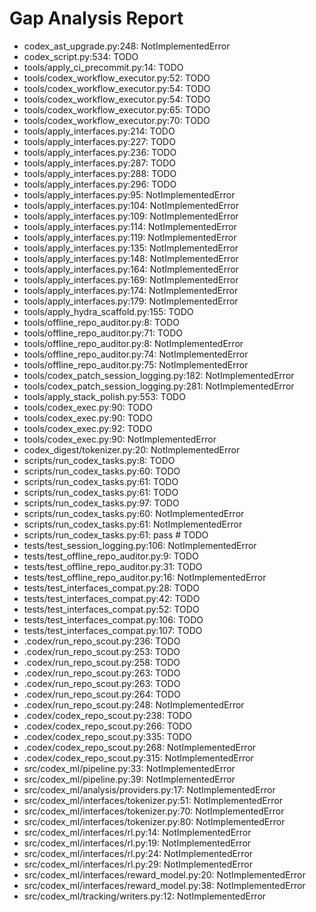 # Gap Analysis Report

- codex_ast_upgrade.py:248: NotImplementedError
- codex_script.py:534: TODO
- tools/apply_ci_precommit.py:14: TODO
- tools/codex_workflow_executor.py:52: TODO
- tools/codex_workflow_executor.py:54: TODO
- tools/codex_workflow_executor.py:54: TODO
- tools/codex_workflow_executor.py:65: TODO
- tools/codex_workflow_executor.py:70: TODO
- tools/apply_interfaces.py:214: TODO
- tools/apply_interfaces.py:227: TODO
- tools/apply_interfaces.py:236: TODO
- tools/apply_interfaces.py:287: TODO
- tools/apply_interfaces.py:288: TODO
- tools/apply_interfaces.py:296: TODO
- tools/apply_interfaces.py:95: NotImplementedError
- tools/apply_interfaces.py:104: NotImplementedError
- tools/apply_interfaces.py:109: NotImplementedError
- tools/apply_interfaces.py:114: NotImplementedError
- tools/apply_interfaces.py:119: NotImplementedError
- tools/apply_interfaces.py:135: NotImplementedError
- tools/apply_interfaces.py:148: NotImplementedError
- tools/apply_interfaces.py:164: NotImplementedError
- tools/apply_interfaces.py:169: NotImplementedError
- tools/apply_interfaces.py:174: NotImplementedError
- tools/apply_interfaces.py:179: NotImplementedError
- tools/apply_hydra_scaffold.py:155: TODO
- tools/offline_repo_auditor.py:8: TODO
- tools/offline_repo_auditor.py:71: TODO
- tools/offline_repo_auditor.py:8: NotImplementedError
- tools/offline_repo_auditor.py:74: NotImplementedError
- tools/offline_repo_auditor.py:75: NotImplementedError
- tools/codex_patch_session_logging.py:182: NotImplementedError
- tools/codex_patch_session_logging.py:281: NotImplementedError
- tools/apply_stack_polish.py:553: TODO
- tools/codex_exec.py:90: TODO
- tools/codex_exec.py:90: TODO
- tools/codex_exec.py:92: TODO
- tools/codex_exec.py:90: NotImplementedError
- codex_digest/tokenizer.py:20: NotImplementedError
- scripts/run_codex_tasks.py:8: TODO
- scripts/run_codex_tasks.py:60: TODO
- scripts/run_codex_tasks.py:61: TODO
- scripts/run_codex_tasks.py:61: TODO
- scripts/run_codex_tasks.py:97: TODO
- scripts/run_codex_tasks.py:60: NotImplementedError
- scripts/run_codex_tasks.py:61: NotImplementedError
- scripts/run_codex_tasks.py:61: pass  # TODO
- tests/test_session_logging.py:106: NotImplementedError
- tests/test_offline_repo_auditor.py:9: TODO
- tests/test_offline_repo_auditor.py:31: TODO
- tests/test_offline_repo_auditor.py:16: NotImplementedError
- tests/test_interfaces_compat.py:28: TODO
- tests/test_interfaces_compat.py:42: TODO
- tests/test_interfaces_compat.py:52: TODO
- tests/test_interfaces_compat.py:106: TODO
- tests/test_interfaces_compat.py:107: TODO
- .codex/run_repo_scout.py:236: TODO
- .codex/run_repo_scout.py:253: TODO
- .codex/run_repo_scout.py:258: TODO
- .codex/run_repo_scout.py:263: TODO
- .codex/run_repo_scout.py:263: TODO
- .codex/run_repo_scout.py:264: TODO
- .codex/run_repo_scout.py:248: NotImplementedError
- .codex/codex_repo_scout.py:238: TODO
- .codex/codex_repo_scout.py:266: TODO
- .codex/codex_repo_scout.py:335: TODO
- .codex/codex_repo_scout.py:268: NotImplementedError
- .codex/codex_repo_scout.py:315: NotImplementedError
- src/codex_ml/pipeline.py:33: NotImplementedError
- src/codex_ml/pipeline.py:39: NotImplementedError
- src/codex_ml/analysis/providers.py:17: NotImplementedError
- src/codex_ml/interfaces/tokenizer.py:51: NotImplementedError
- src/codex_ml/interfaces/tokenizer.py:70: NotImplementedError
- src/codex_ml/interfaces/tokenizer.py:80: NotImplementedError
- src/codex_ml/interfaces/rl.py:14: NotImplementedError
- src/codex_ml/interfaces/rl.py:19: NotImplementedError
- src/codex_ml/interfaces/rl.py:24: NotImplementedError
- src/codex_ml/interfaces/rl.py:29: NotImplementedError
- src/codex_ml/interfaces/reward_model.py:20: NotImplementedError
- src/codex_ml/interfaces/reward_model.py:38: NotImplementedError
- src/codex_ml/tracking/writers.py:12: NotImplementedError
